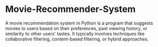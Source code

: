 # Movie-Recommender-System
A movie recommendation system in Python is a program that suggests movies to users based on their preferences, past viewing history, or similarity to other users' tastes. It typically involves techniques like collaborative filtering, content-based filtering, or hybrid approaches. 
